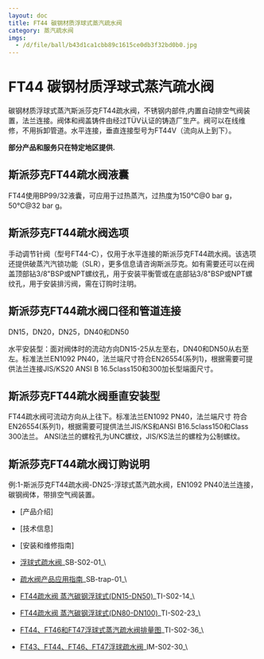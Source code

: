 ```yaml
---
layout: doc
title: FT44 碳钢材质浮球式蒸汽疏水阀
category: 蒸汽疏水阀
imgs:
  - /d/file/ball/b43d1ca1cbb89c1615ce0db3f32bd0b0.jpg
---
```


# FT44 碳钢材质浮球式蒸汽疏水阀

碳钢材质浮球式蒸汽斯派莎克FT44疏水阀，不锈钢内部件,内置自动排空气阀装置，法兰连接。阀体和阀盖铸件由经过TÜV认证的铸造厂生产。阀可以在线维修，不用拆卸管道。水平连接，垂直连接型号为FT44V（流向从上到下）。

**部分产品和服务只在特定地区提供.**

## 斯派莎克FT44疏水阀液囊

FT44使用BP99/32液囊，可应用于过热蒸汽，过热度为150℃@0 bar g，50℃@32 bar g。

## 斯派莎克FT44疏水阀选项

手动调节针阀（型号FT44-C），仅用于水平连接的斯派莎克FT44疏水阀。该选项还提供破蒸汽汽锁功能（SLR），更多信息请咨询斯派莎克。如有需要还可以在阀盖顶部钻3/8"BSP或NPT螺纹孔，用于安装平衡管或在底部钻3/8"BSP或NPT螺纹孔，用于安装排污阀，需在订购时注明。

## 斯派莎克FT44疏水阀口径和管道连接

DN15，DN20，DN25，DN40和DN50

水平安装型：面对阀体时的流动方向DN15-25从左至右，DN40和DN50从右至左。标准法兰EN1092 PN40，法兰端尺寸符合EN26554(系列1)，根据需要可提供法兰连接JIS/KS20 ANSI B 16.5class150和300加长型端面尺寸。

## 斯派莎克FT44疏水阀垂直安装型

FT44疏水阀可流动方向从上往下。标准法兰EN1092 PN40，法兰端尺寸 符合EN26554(系列1)，根据需要可提供法兰JIS/KS和ANSI B16.5class150和Class 300法兰。 ANSI法兰的螺栓孔为UNC螺纹，JIS/KS法兰的螺栓为公制螺纹。

## 斯派莎克FT44疏水阀订购说明

例:1-斯派莎克FT44疏水阀-DN25-浮球式蒸汽疏水阀，EN1092 PN40法兰连接，碳钢阀体，带排空气阀装置。

- [产品介绍]
- [技术信息]
- [安装和维修指南]

- [浮球式疏水阀](https://assets.spiraxvalve.com/pdf/SB-S02-01-%E6%B5%AE%E7%90%83%E5%BC%8F%E7%96%8F%E6%B0%B4%E9%98%80.pdf)\_SB-S02-01\_\
- [疏水阀产品应用指南](https://assets.spiraxvalve.com/pdf/SB-trap-01-%E7%96%8F%E6%B0%B4%E9%98%80%E4%BA%A7%E5%93%81%E5%BA%94%E7%94%A8%E6%8C%87%E5%8D%97.pdf)\_SB-trap-01\_\

- [FT44疏水阀 蒸汽碳钢浮球式(DN15-DN50)](<https://assets.spiraxvalve.com/pdf/TI-S02-14-FT44%20碳钢材质浮球式蒸汽疏水阀(DN15-DN50).pdf>)\_TI-S02-14\_\
- [FT44疏水阀 蒸汽碳钢浮球式(DN80-DN100)](<https://assets.spiraxvalve.com/pdf/TI-S02-23-FT44%20碳钢材质浮球式蒸汽疏水阀(DN80和DN100).pdf>)\_TI-S02-23\_\
- [FT44、FT46和FT47浮球式蒸汽疏水阀排量图](https://assets.spiraxvalve.com/pdf/TI-S02-36-FT44、FT46和FT47浮球式蒸汽疏水阀排量图.pdf)\_TI-S02-36\_\

- [FT43、FT44、FT46、FT47浮球疏水阀](https://assets.spiraxvalve.com/pdf/IM-S02-30-FT43、FT44、FT46、FT47浮球疏水阀.pdf)\_IM-S02-30\_\
